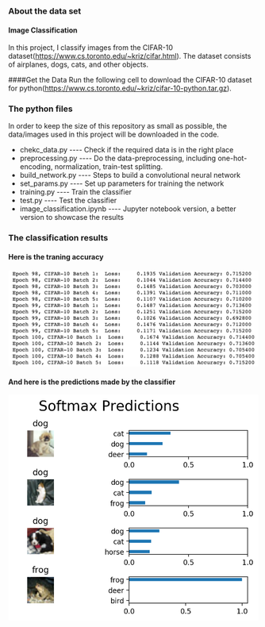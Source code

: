 ### About the data set

#### Image Classification
In this project, I classify images from the CIFAR-10 dataset(https://www.cs.toronto.edu/~kriz/cifar.html).  The dataset consists of airplanes, dogs, cats, and other objects.

####Get the Data
Run the following cell to download the CIFAR-10 dataset for python(https://www.cs.toronto.edu/~kriz/cifar-10-python.tar.gz).

### The python files

In order to keep the size of this repository as small as possible, the data/images used in this project will be downloaded in the code.

* chekc_data.py   ---- Check if the required data is in the right place
* preprocessing.py   ---- Do the data-preprocessing, including one-hot-encoding, normalization, train-test splitting.
* build_network.py   ---- Steps to build a convolutional neural network
* set_params.py   ---- Set up parameters for training the network
* training.py   ---- Train the classifier
* test.py   ---- Test the classifier
* image_classification.ipynb   ---- Jupyter notebook version, a better version to showcase the results


### The classification results

#### Here is the traning accuracy
![Training Accuracy](Results/training_acc.jpg?raw=true "Title")

#### And here is the predictions made by the classifier
![Predictions](Results/predicting.png?raw=true "Title")

